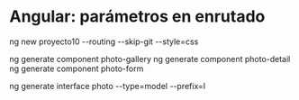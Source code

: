
# Angular: parámetros en enrutado

ng new proyecto10 --routing --skip-git --style=css

ng generate component photo-gallery
ng generate component photo-detail
ng generate component photo-form

ng generate interface photo --type=model --prefix=I